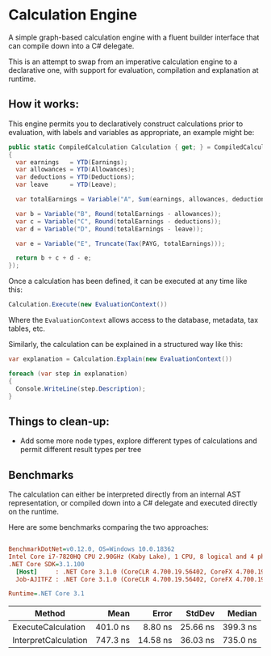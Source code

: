 # Calculation Engine

A simple graph-based calculation engine with a fluent builder interface that can compile down into a C# delegate.

This is an attempt to swap from an imperative calculation engine to a declarative one, with support for evaluation, compilation and explanation at runtime.

## How it works:

This engine permits you to declaratively construct calculations prior to evaluation, with labels and variables as appropriate,
an example might be:

``` c#
public static CompiledCalculation Calculation { get; } = CompiledCalculation.Create(() =>
{
  var earnings   = YTD(Earnings);
  var allowances = YTD(Allowances);
  var deductions = YTD(Deductions);
  var leave      = YTD(Leave);

  var totalEarnings = Variable("A", Sum(earnings, allowances, deductions, leave));

  var b = Variable("B", Round(totalEarnings - allowances));
  var c = Variable("C", Round(totalEarnings - deductions));
  var d = Variable("D", Round(totalEarnings - leave));

  var e = Variable("E", Truncate(Tax(PAYG, totalEarnings)));

  return b + c + d - e;
});
```

Once a calculation has been defined, it can be executed at any time like this:

``` c#
Calculation.Execute(new EvaluationContext())
```

Where the `EvaluationContext` allows access to the database, metadata, tax tables, etc.

Similarly, the calculation can be explained in a structured way like this:

``` c#
var explanation = Calculation.Explain(new EvaluationContext())

foreach (var step in explanation) 
{
  Console.WriteLine(step.Description);
}
```

## Things to clean-up:

* Add some more node types, explore different types of calculations and permit different result types per tree

## Benchmarks

The calculation can either be interpreted directly from an internal AST representation, or compiled down into a 
C# delegate and executed directly on the runtime.

Here are some benchmarks comparing the two approaches:

``` ini

BenchmarkDotNet=v0.12.0, OS=Windows 10.0.18362
Intel Core i7-7820HQ CPU 2.90GHz (Kaby Lake), 1 CPU, 8 logical and 4 physical cores
.NET Core SDK=3.1.100
  [Host]     : .NET Core 3.1.0 (CoreCLR 4.700.19.56402, CoreFX 4.700.19.56404), X64 RyuJIT
  Job-AJITFZ : .NET Core 3.1.0 (CoreCLR 4.700.19.56402, CoreFX 4.700.19.56404), X64 RyuJIT

Runtime=.NET Core 3.1  

```
|               Method |     Mean |    Error |   StdDev |   Median |
|--------------------- |---------:|---------:|---------:|---------:|
|   ExecuteCalculation | 401.0 ns |  8.80 ns | 25.66 ns | 399.3 ns |
| InterpretCalculation | 747.3 ns | 14.58 ns | 36.03 ns | 735.0 ns |
